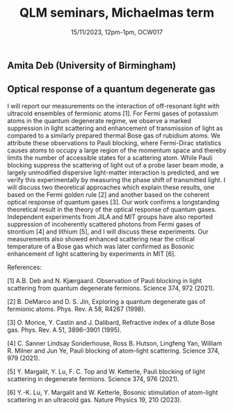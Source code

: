 ﻿---
layout: page
title: QLM seminars, Michaelmas term
subtitle: 15/11/2023, 12pm-1pm, OCW017
---

## Amita Deb (University of Birmingham)

## Optical response of a quantum degenerate gas

I will report our measurements on the interaction of off-resonant light with ultracold ensembles of fermionic atoms [1]. For Fermi gases of potassium atoms in the quantum degenerate regime, we observe a marked suppression in light scattering and enhancement of transmission of light as compared to a similarly prepared thermal Bose gas of rubidium atoms. We attribute these observations to Pauli blocking, where Fermi-Dirac statistics causes atoms to occupy a large region of the momentum space and thereby limits the number of accessible states for a scattering atom. While Pauli blocking suppress the scattering of light out of a probe laser beam mode, a largely unmodified dispersive light-matter interaction is predicted, and we verify this experimentally by measuring the phase shift of transmitted light. I will discuss two theoretical approaches which explain these results, one based on the Fermi golden rule [2] and another based on the coherent optical response of quantum gases [3].  Our work confirms a longstanding theoretical result in the theory of the optical response of quantum gases. Independent experiments from JILA and MIT groups have also reported suppression of incoherently scattered photons from Fermi gases of strontium [4] and lithium [5], and I will discuss these experiments. Our measurements also showed enhanced scattering near the critical temperature of a Bose gas which was later confirmed as Bosonic enhancement of light scattering by experiments in MIT [6]. 

References:

[1] A.B. Deb and N. Kjærgaard. Observation of Pauli blocking in light scattering from quantum degenerate fermions. Science 374, 972 (2021).

[2] B. DeMarco and D. S. Jin, Exploring a quantum degenerate gas of fermionic atoms. Phys. Rev. A 58, R4267 (1998).

[3] O. Morice, Y. Castin and J. Dalibard, Refractive index of a dilute Bose gas. Phys. Rev. A 51, 3896–3901 (1995).

[4] C. Sanner Lindsay Sonderhouse, Ross B. Hutson, Lingfeng Yan, William R. Milner and Jun Ye, Pauli blocking of atom-light scattering. Science 374, 979 (2021).

[5] Y. Margalit, Y. Lu, F. C. Top and W. Ketterle, Pauli blocking of light scattering in degenerate fermions. Science 374, 976 (2021). 

[6] Y.-K. Lu, Y. Margalit and W. Ketterle, Bosonic stimulation of atom-light scattering in an ultracold gas. Nature Physics 19, 210 (2023). 




